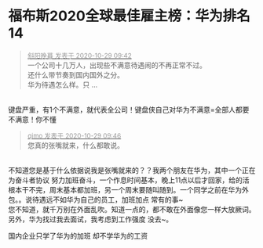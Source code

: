 # 福布斯2020全球最佳雇主榜：华为排名14


<div class="quote"><blockquote><font size="2"><a href="https://www.hostloc.com/forum.php?mod=redirect&amp;goto=findpost&amp;pid=9367730&amp;ptid=759678" target="_blank"><font color="#999999">斜阳晚暮 发表于 2020-10-29 09:42</font></a></font><br />
一个公司十几万人，出现些不满意待遇闹的不再正常不过。<br />
还什么带节奏到国内国外之分。<br />
华为待遇怎么样。只 ...</blockquote></div><br />
键盘严重，有1个不满意，就代表全公司！键盘侠自己对华为不满意=全部人都要不满意！你不懂

<div class="quote"><blockquote><font size="2"><a href="https://www.hostloc.com/forum.php?mod=redirect&amp;goto=findpost&amp;pid=9367754&amp;ptid=759678" target="_blank"><font color="#999999">qimo 发表于 2020-10-29 09:46</font></a></font><br />
您真的张嘴就来，什么都敢说。</blockquote></div><br />
不知道您是基于什么依据说我是张嘴就来的？？我两个朋友在华为，其中一个正在为奋斗者协议 努力加班奋斗，一个作息时间基本，晚上11点以后才回家，给的活根本干不完，周末基本都加班，另一个周末要随叫随到。一个同学之前在华为外包。。说待遇远不如华为自己的员工，加班加点 常有的事~<br />
您不知道，就千万别在外面乱吹。知道一点的，都不敢在外面像您一样大放厥词。<br />
另外，华为找过我去面试，我考虑到工作强度 没去~。<img id="aimg_PT3nY" onclick="zoom(this, this.src, 0, 0, 0)" class="zoom" src="https://cdn.jsdelivr.net/gh/hishis/forum-master/public/images/patch.gif" onmouseover="img_onmouseoverfunc(this)" onload="thumbImg(this)" border="0" alt="" />

国内企业只学了华为的加班 却不学华为的工资<img src="static/image/smiley/default/mad.gif" smilieid="11" border="0" alt="" />
